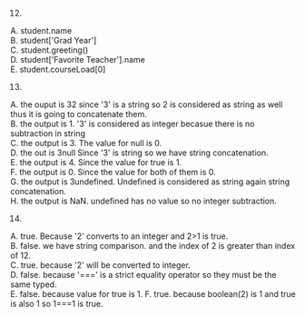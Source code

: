
12.  

A. student.name  
B. student['Grad Year']  
C. student.greeting()  
D. student['Favorite Teacher'].name  
E. student.courseLoad[0]  

13. 

A. the ouput is 32  since '3' is a string so 2 is considered as string as well thus it is going to concatenate them.  
B. the output is 1. '3' is considered as integer becasue there is no subtraction in string  
C. the output is 3. The value for null is 0.  
D. the out is 3null Since '3'  is string so we have string concatenation.  
E. the output is 4. Since the value for true is 1.  
F. the output is 0. Since the value for both of them is 0.  
G. the output is 3undefined. Undefined is considered as string again string concatenation.  
H. the output is NaN. undefined has no value so no integer subtraction.


14.  

A. true. Because '2' converts to an integer and 2>1 is true.  
B. false. we have string comparison. and the index of 2 is greater than index of 12.  
C. true. because '2' will be converted to integer.  
D. false. because '===' is a strict equality operator so they must be the same typed.  
E. false. because value for true is 1.
F. true. because boolean(2) is 1 and true is also 1 so 1===1 is true.  
